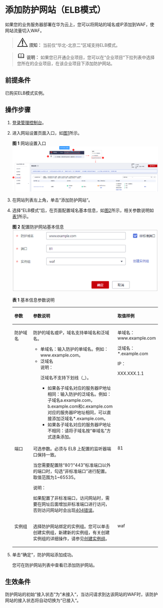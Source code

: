 # 添加防护网站（ELB模式）<a name="waf_01_0287"></a>

如果您的业务服务器部署在华为云上，您可以将网站的域名或IP添加到WAF，使网站流量切入WAF。

>![](public_sys-resources/icon-notice.gif) **须知：** 
>当前仅“华北-北京二“区域支持ELB模式。

>![](public_sys-resources/icon-note.gif) **说明：** 
>如果您已开通企业项目，您可以在“企业项目“下拉列表中选择您所在的企业项目，在该企业项目下添加防护网站。

## 前提条件<a name="section2256777914731"></a>

已购买ELB模式实例。

## 操作步骤<a name="section1188181654517"></a>

1.  [登录管理控制台](https://console.huaweicloud.com/?locale=zh-cn)。
2.  进入网站设置页面入口，如[图1](#waf_01_0002_fig172535820151)所示。

    **图 1**  网站设置入口<a name="waf_01_0002_fig172535820151"></a>  
    ![](figures/网站设置入口.png "网站设置入口")

3.  在网站列表左上角，单击“添加防护网站“。
4.  选择“ELB模式“后，在页面配置域名基本信息，如[图2](#fig175731754141418)所示，相关参数说明如[表1](#table7692122554811)所示。

    **图 2**  配置防护网站基本信息<a name="fig175731754141418"></a>  
    ![](figures/配置防护网站基本信息.png "配置防护网站基本信息")

    **表 1**  基本信息参数说明

    <a name="table7692122554811"></a>
    <table><thead align="left"><tr id="row1068752517484"><th class="cellrowborder" valign="top" width="15%" id="mcps1.2.4.1.1"><p id="p768742524817"><a name="p768742524817"></a><a name="p768742524817"></a>参数</p>
    </th>
    <th class="cellrowborder" valign="top" width="64.21%" id="mcps1.2.4.1.2"><p id="p1168782534812"><a name="p1168782534812"></a><a name="p1168782534812"></a>参数说明</p>
    </th>
    <th class="cellrowborder" valign="top" width="20.79%" id="mcps1.2.4.1.3"><p id="p12687162544815"><a name="p12687162544815"></a><a name="p12687162544815"></a>取值样例</p>
    </th>
    </tr>
    </thead>
    <tbody><tr id="row1368718254486"><td class="cellrowborder" valign="top" width="15%" headers="mcps1.2.4.1.1 "><p id="p368762516486"><a name="p368762516486"></a><a name="p368762516486"></a>防护域名</p>
    </td>
    <td class="cellrowborder" valign="top" width="64.21%" headers="mcps1.2.4.1.2 "><p id="p168710252489"><a name="p168710252489"></a><a name="p168710252489"></a>防护的域名或IP，域名支持单域名和泛域名。</p>
    <a name="ul9206119142513"></a><a name="ul9206119142513"></a><ul id="ul9206119142513"><li>单域名：输入防护的单域名。例如：www.example.com。</li><li>泛域名<div class="note" id="waf_01_0250_note149522717141"><a name="waf_01_0250_note149522717141"></a><a name="waf_01_0250_note149522717141"></a><span class="notetitle"> 说明： </span><div class="notebody"><p id="waf_01_0250_p949632718144"><a name="waf_01_0250_p949632718144"></a><a name="waf_01_0250_p949632718144"></a>泛域名不支持下划线（_）。</p>
    </div></div>
    <a name="waf_01_0250_ul776103520251"></a><a name="waf_01_0250_ul776103520251"></a><ul id="waf_01_0250_ul776103520251"><li>如果各子域名对应的服务器IP地址相同：输入防护的泛域名。例如：子域名a.example.com，b.example.com和c.example.com对应的服务器IP地址相同，可以直接添加泛域名*.example.com。</li><li>如果各子域名对应的服务器IP地址不相同：请将子域名按<span class="parmname" id="waf_01_0250_parmname13761925124915"><a name="waf_01_0250_parmname13761925124915"></a><a name="waf_01_0250_parmname13761925124915"></a>“单域名”</span>方式逐条添加。</li></ul>
    </li></ul>
    </td>
    <td class="cellrowborder" valign="top" width="20.79%" headers="mcps1.2.4.1.3 "><p id="p1268714259482"><a name="p1268714259482"></a><a name="p1268714259482"></a>单域名：www.example.com</p>
    <p id="p176877251487"><a name="p176877251487"></a><a name="p176877251487"></a>泛域名：*.example.com</p>
    <p id="p107202112593"><a name="p107202112593"></a><a name="p107202112593"></a>IP：</p>
    <p id="p1054310920596"><a name="p1054310920596"></a><a name="p1054310920596"></a>XXX.XXX.1.1</p>
    </td>
    </tr>
    <tr id="row116884252488"><td class="cellrowborder" valign="top" width="15%" headers="mcps1.2.4.1.1 "><p id="p468762516482"><a name="p468762516482"></a><a name="p468762516482"></a>端口</p>
    </td>
    <td class="cellrowborder" valign="top" width="64.21%" headers="mcps1.2.4.1.2 "><p id="p154752625510"><a name="p154752625510"></a><a name="p154752625510"></a>可选参数。必须与 ELB 上配置的监听器端口保持一致。</p>
    <p id="p8687182544810"><a name="p8687182544810"></a><a name="p8687182544810"></a>当您需要配置除<span class="parmvalue" id="parmvalue36632110559"><a name="parmvalue36632110559"></a><a name="parmvalue36632110559"></a>“80”</span>/<span class="parmvalue" id="parmvalue18661121195514"><a name="parmvalue18661121195514"></a><a name="parmvalue18661121195514"></a>“443”</span>标准端口以外的端口时，勾选<span class="parmname" id="parmname15687162544812"><a name="parmname15687162544812"></a><a name="parmname15687162544812"></a>“非标准端口”</span>进行配置。取值范围为1~65535。</p>
    <div class="note" id="note10406184721615"><a name="note10406184721615"></a><a name="note10406184721615"></a><span class="notetitle"> 说明： </span><div class="notebody"><p id="p162413442720"><a name="p162413442720"></a><a name="p162413442720"></a>如果配置了非标准端口，访问网站时，需要在网址后面增加非标准端口进行访问，否则访问网站时会出现<a href="https://support.huaweicloud.com/waf_faq/waf_01_0066.html#section0" target="_blank" rel="noopener noreferrer">404错误</a>。</p>
    </div></div>
    </td>
    <td class="cellrowborder" valign="top" width="20.79%" headers="mcps1.2.4.1.3 "><p id="p86881725164816"><a name="p86881725164816"></a><a name="p86881725164816"></a>81</p>
    </td>
    </tr>
    <tr id="row1192175711538"><td class="cellrowborder" valign="top" width="15%" headers="mcps1.2.4.1.1 "><p id="p131926571535"><a name="p131926571535"></a><a name="p131926571535"></a>实例组</p>
    </td>
    <td class="cellrowborder" valign="top" width="64.21%" headers="mcps1.2.4.1.2 "><p id="p1919275714537"><a name="p1919275714537"></a><a name="p1919275714537"></a>选择防护网站绑定的实例组。您可以单击创建实例组，新建新的实例组，有关创建实例组的详细操作，请参见<a href="创建实例组.md">创建实例组</a>。</p>
    </td>
    <td class="cellrowborder" valign="top" width="20.79%" headers="mcps1.2.4.1.3 "><p id="p619275765317"><a name="p619275765317"></a><a name="p619275765317"></a>waf</p>
    </td>
    </tr>
    </tbody>
    </table>

5.  单击“确定“，防护网站添加成功。

    您可在防护网站列表中查看已添加防护网站。


## 生效条件<a name="section144961343101710"></a>

防护网站的初始“接入状态“为“未接入“，当访问请求到达该网站的WAF时，该防护网站的接入状态将自动切换为“已接入“。

